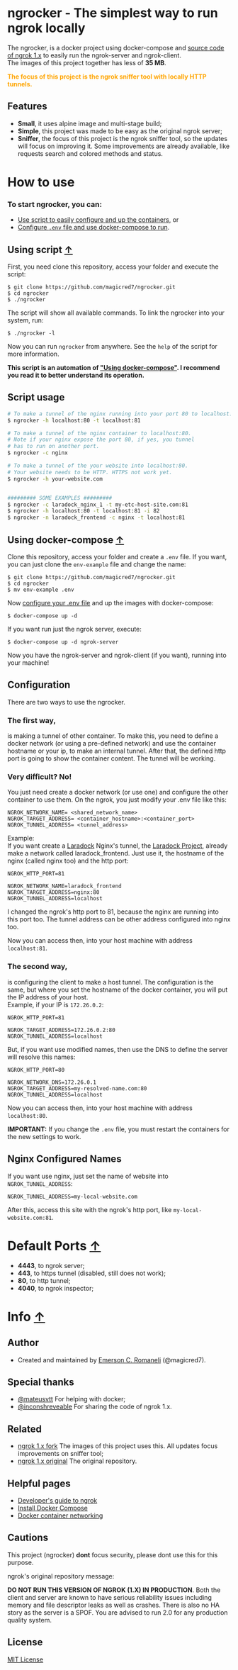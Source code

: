 # ngrocker - The simplest way to run ngrok locally

The ngrocker, is a docker project using docker-compose and [source code of ngrok 1.x](https://github.com/magicred7/ngrok/) to easily run the ngrok-server and ngrok-client. <br/>
The images of this project together has less of **35 MB**.

<strong style="color: orange">The focus of this project is the ngrok sniffer tool with locally HTTP tunnels.</strong>

## Features
- **Small**, it uses alpine image and multi-stage build;
- **Simple**, this project was made to be easy as the original ngrok server;
- **Sniffer**, the focus of this project is the ngrok sniffer tool, so the updates will focus on improving it. Some improvements are already available, like requests search and colored methods and status.

# How to use

### To start ngrocker, you can:
- [Use script to easily configure and up the containers,](#using-script-) or
- [Configure `.env` file and use docker-compose to run](#using-docker-compose-).

## Using script [&uarr;](#how-to-use)

First, you need clone this repository, access your folder and execute the script:

    $ git clone https://github.com/magicred7/ngrocker.git
    $ cd ngrocker
    $ ./ngrocker

The script will show all available commands. To link the ngrocker into your system, run:

    $ ./ngrocker -l

Now you can run `ngrocker` from anywhere. See the `help` of the script for more information.

**This script is an automation of ["Using docker-compose"](#using-docker-compose-). I recommend you read it to better understand its operation.**

## Script usage

```bash
# To make a tunnel of the nginx running into your port 80 to localhost:81.
$ ngrocker -h localhost:80 -t localhost:81

# To make a tunnel of the nginx container to localhost:80.
# Note if your nginx expose the port 80, if yes, you tunnel
# has to run on another port.
$ ngrocker -c nginx

# To make a tunnel of the your website into localhost:80.
# Your website needs to be HTTP. HTTPS not work yet.
$ ngrocker -h your-website.com


######### SOME EXAMPLES #########
$ ngrocker -c laradock_nginx_1 -t my-etc-host-site.com:81
$ ngrocker -h localhost:80 -t localhost:81 -i 82
$ ngrocker -n laradock_frontend -c nginx -t localhost:81
```

## Using docker-compose [&uarr;](#how-to-use)

Clone this repository, access your folder and create a `.env` file. If you want, you can just clone the `env-example` file and change the name:

    $ git clone https://github.com/magicred7/ngrocker.git
    $ cd ngrocker
    $ mv env-example .env

Now [configure your .env file](#configuration) and up the images with docker-compose:

    $ docker-compose up -d

If you want run just the ngrok server, execute:

    $ docker-compose up -d ngrok-server

Now you have the ngrok-server and ngrok-client (if you want), running into your machine!

## Configuration

There are two ways to use the ngrocker.

### The first way,
is making a tunnel of other container. To make this, you need to define a docker network (or using a pre-defined network) and use the container hostname or your ip, to make an internal tunnel. After that, the defined http port is going to show the container content. The tunnel will be working.<br/>

### Very difficult? No!<br/>
You just need create a docker network (or use one) and configure the other container to use them. On the ngrok, you just modify your .env file like this:

    NGROK_NETWORK_NAME= <shared_network_name>
    NGROK_TARGET_ADDRESS= <container_hostname>:<container_port>
    NGROK_TUNNEL_ADDRESS= <tunnel_address>

Example:<br/>
If you want create a [Laradock](https://github.com/laradock/laradock) Nginx's tunnel, the [Laradock Project](https://github.com/laradock/laradock), already make a network called laradock_frontend. Just use it, the hostname of the nginx (called nginx too) and the http port:

    NGROK_HTTP_PORT=81

    NGROK_NETWORK_NAME=laradock_frontend
    NGROK_TARGET_ADDRESS=nginx:80
    NGROK_TUNNEL_ADDRESS=localhost

I changed the ngrok's http port to 81, because the nginx are running into this port too.
The tunnel address can be other address configured into nginx too.

Now you can access then, into your host machine with address `localhost:81`.

### The second way,
is configuring the client to make a host tunnel. The configuration is the same, but where you set the hostname of the docker container, you will put the IP address of your host.<br/>
Example, if your IP is `172.26.0.2`:

    NGROK_HTTP_PORT=81

    NGROK_TARGET_ADDRESS=172.26.0.2:80
    NGROK_TUNNEL_ADDRESS=localhost

But, if you want use modified names, then use the DNS to define the server will resolve this names:

    NGROK_HTTP_PORT=80

    NGROK_NETWORK_DNS=172.26.0.1
    NGROK_TARGET_ADDRESS=my-resolved-name.com:80
    NGROK_TUNNEL_ADDRESS=localhost

Now you can access then, into your host machine with address `localhost:80`.

**IMPORTANT:** If you change the `.env` file, you must restart the containers for the new settings to work.

## Nginx Configured Names

If you want use nginx, just set the name of website into `NGROK_TUNNEL_ADDRESS`:

    NGROK_TUNNEL_ADDRESS=my-local-website.com

After this, access this site with the ngrok's http port, like `my-local-website.com:81`.

# Default Ports [&uarr;](#how-to-use)
- **4443**, to ngrok server;
- **443**, to https tunnel (disabled, still does not work);
- **80**, to http tunnel;
- **4040**, to ngrok inspector;

# Info [&uarr;](#how-to-use)

## Author

- Created and maintained by [Emerson C. Romaneli](https://github.com/magicred7) (@magicred7).

## Special thanks

- [@mateusvtt](https://github.com/mateusvtt) For helping with docker;
- [@inconshreveable](https://github.com/inconshreveable) For sharing the code of ngrok 1.x.

## Related

- [ngrok 1.x fork](https://github.com/magicred7/ngrok) The images of this project uses this. All updates focus improvements on sniffer tool;
- [ngrok 1.x original](https://github.com/inconshreveable/ngrok) The original repository.

## Helpful pages

- [Developer's guide to ngrok](https://github.com/magicred7/ngrok/blob/master/docs/DEVELOPMENT.md)
- [Install Docker Compose](https://docs.docker.com/compose/install/)
- [Docker container networking](https://docs.docker.com/engine/userguide/networking/#default-networks)

## Cautions

This project (ngrocker) **dont** focus security, please dont use this for this purpose.

ngrok's original repository message:

**DO NOT RUN THIS VERSION OF NGROK (1.X) IN PRODUCTION**. Both the client and server are known to have serious reliability issues including memory and file descriptor leaks as well as crashes. There is also no HA story as the server is a SPOF. You are advised to run 2.0 for any production quality system. 

## License

[MIT License](https://github.com/laradock/laradock/blob/master/LICENSE)
